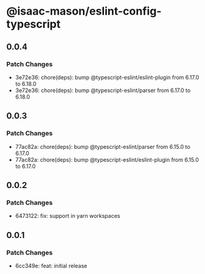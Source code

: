# @isaac-mason/eslint-config-typescript

## 0.0.4

### Patch Changes

-   3e72e36: chore(deps): bump @typescript-eslint/eslint-plugin from 6.17.0 to 6.18.0
-   3e72e36: chore(deps): bump @typescript-eslint/parser from 6.17.0 to 6.18.0

## 0.0.3

### Patch Changes

-   77ac82a: chore(deps): bump @typescript-eslint/parser from 6.15.0 to 6.17.0
-   77ac82a: chore(deps): bump @typescript-eslint/eslint-plugin from 6.15.0 to 6.17.0

## 0.0.2

### Patch Changes

-   6473122: fix: support in yarn workspaces

## 0.0.1

### Patch Changes

-   6cc349e: feat: initial release
